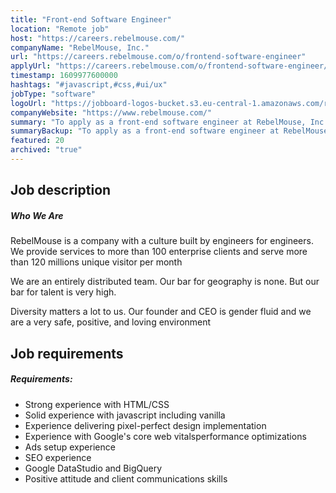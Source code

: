 ```yaml
---
title: "Front-end Software Engineer"
location: "Remote job"
host: "https://careers.rebelmouse.com/"
companyName: "RebelMouse, Inc."
url: "https://careers.rebelmouse.com/o/frontend-software-engineer"
applyUrl: "https://careers.rebelmouse.com/o/frontend-software-engineer/c/new"
timestamp: 1609977600000
hashtags: "#javascript,#css,#ui/ux"
jobType: "software"
logoUrl: "https://jobboard-logos-bucket.s3.eu-central-1.amazonaws.com/rebelmouse-inc-"
companyWebsite: "https://www.rebelmouse.com/"
summary: "To apply as a front-end software engineer at RebelMouse, Inc., you preferably need to have strong experience with HTML/CSS."
summaryBackup: "To apply as a front-end software engineer at RebelMouse, Inc., you preferably need to have some knowledge of: #javascript, #css, #html."
featured: 20
archived: "true"
---
```


## Job description

##### **Who We Are**

RebelMouse is a company with a culture built by engineers for engineers. We provide services to more than 100 enterprise clients and serve more than 120 millions unique visitor per month

We are an entirely distributed team. Our bar for geography is none. But our bar for talent is very high.

Diversity matters a lot to us. Our founder and CEO is gender fluid and we are a very safe, positive, and loving environment

## Job requirements

##### **Requirements:**

*   Strong experience with HTML/CSS
*   Solid experience with javascript including vanilla
*   Experience delivering pixel-perfect design implementation
*   Experience with Google's core web vitalsperformance optimizations
*   Ads setup experience
*   SEO experience
*   Google DataStudio and BigQuery
*   Positive attitude and client communications skills

